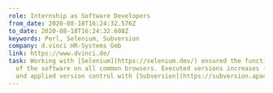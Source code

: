 ```yaml
---
role: Internship as Software Developers
from_date: 2020-08-18T16:24:32.576Z
to_date: 2020-08-18T16:24:32.608Z
keywords: Perl, Selenium, Subversion
company: d.vinci HR-Systems Gmb
link: https://www.dvinci.de/
task: Working with [Selenium](https://selenium.dev/) ensured the functionality
  of the software on all common browsers. Executed versions increases (updates)
  and applied version control with [Subversion](https://subversion.apache.org).
---
```

